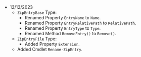 - 12/12/2023
    - `ZipEntryBase` Type:
        - Renamed Property `EntryName` to `Name`.
        - Renamed Property `EntryRelativePath` to `RelativePath`.
        - Renamed Property `EntryType` to `Type`.
        - Renamed Method `RemoveEntry()` to `Remove()`.
    - `ZipEntryFile` Type:
        - Added Property `Extension`.
    - Added Cmdlet `Rename-ZipEntry`.

